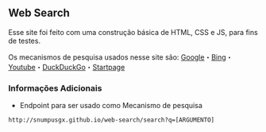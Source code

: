 ## Web Search
Esse site foi feito com uma construção básica de HTML, CSS e JS, para fins de testes.

Os mecanismos de pesquisa usados nesse site são:
[Google](http://www.google.com)・[Bing](http://www.bing.com)・[Youtube](http://www.youtube.com)・[DuckDuckGo](http://duckduckgo.com)・[Startpage](http://www.startpage.com)

### Informações Adicionais
- Endpoint para ser usado como Mecanismo de pesquisa
```bash
http://snumpusgx.github.io/web-search/search?q=[ARGUMENTO]
```
